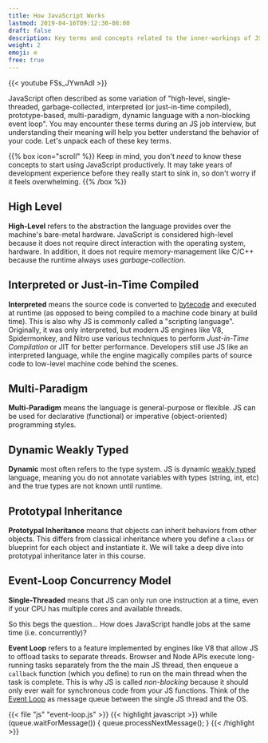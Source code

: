 ```yaml
---
title: How JavaScript Works
lastmod: 2019-04-16T09:12:30-08:00
draft: false
description: Key terms and concepts related to the inner-workings of JS 
weight: 2
emoji: ⚙️
free: true
---
```


{{< youtube FSs_JYwnAdI >}}

JavaScript often described as some variation of "high-level, single-threaded, garbage-collected, interpreted (or just-in-time compiled),  prototype-based, multi-paradigm, dynamic language with a non-blocking event loop". You may encounter these terms during an JS job interview, but understanding their meaning will help you better understand the behavior of your code. Let's unpack each of these key terms.

{{% box icon="scroll" %}}
Keep in mind, you don't *need* to know these concepts to start using JavaScript productively. It may take years of development experience before they really start to sink in, so don't worry if it feels overwhelming. 
{{% /box %}}

## High Level

**High-Level** refers to the abstraction the language provides over the machine's bare-metal hardware. JavaScript is considered high-level because it does not require direct interaction with the operating system, hardware. In addition, it does not require memory-management like C/C++ because the runtime always uses *garbage-collection*.

## Interpreted or Just-in-Time Compiled

**Interpreted** means the source code is converted to [bytecode](https://en.wikipedia.org/wiki/Bytecode) and executed at runtime (as opposed to being compiled to a machine code binary at build time). This is also why JS is commonly called a "scripting language". Originally, it was only interpreted, but modern JS engines like V8, Spidermonkey, and Nitro use various techniques to perform *Just-in-Time Compilation* or JIT for better performance. Developers still use JS like an interpreted language, while the engine magically compiles parts of source code to low-level machine code behind the scenes.  

## Multi-Paradigm

**Multi-Paradigm** means the language is general-purpose or flexible. JS can be used for declarative (functional) or imperative (object-oriented) programming styles. 

## Dynamic Weakly Typed

**Dynamic** most often refers to the type system. JS is dynamic [weakly typed](https://en.wikipedia.org/wiki/Strong_and_weak_typing) language, meaning you do not annotate variables with types (string, int, etc) and the true types are not known until runtime. 

## Prototypal Inheritance

**Prototypal Inheritance** means that objects can inherit behaviors from other objects. This differs from classical inheritance where you define a `class` or blueprint for each object and instantiate it. We will take a deep dive into prototypal inheritance later in this course. 

## Event-Loop Concurrency Model

**Single-Threaded** means that JS can only run one instruction at a time, even if your CPU has multiple cores and available threads. 

So this begs the question... How does JavaScript handle jobs at the same time (i.e. concurrently)? 

**Event Loop** refers to a feature implemented by engines like V8 that allow JS to offload tasks to separate threads.  Browser and Node APIs execute long-running tasks separately from the the main JS thread, then enqueue a `callback` function (which you define) to run on the main thread when the task is complete. This is why JS is called *non-blocking* because it should only ever wait for synchronous code from your JS functions. Think of the [Event Loop](https://developer.mozilla.org/en-US/docs/Web/JavaScript/EventLoop) as message queue between the single JS thread and the OS. 

{{< file "js" "event-loop.js" >}}
{{< highlight javascript >}}
while (queue.waitForMessage()) {
  queue.processNextMessage();
}
{{< /highlight >}}







